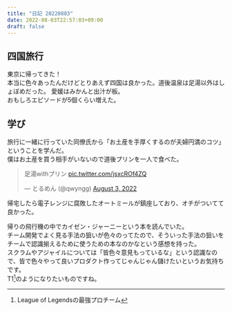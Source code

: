 ```yaml
---
title: "日記 20220803"
date: 2022-08-03T22:57:03+09:00
draft: false
---
```


## 四国旅行
東京に帰ってきた！  
本当に色々あったんだけどとりあえず四国は良かった。道後温泉は足湯以外はしょぼめだった。
愛媛はみかんと出汁が板。  
おもしろエピソードが5個くらい増えた。

## 学び
旅行に一緒に行っていた同僚氏から「お土産を手厚くするのが夫婦円満のコツ」ということを学んだ。  
僕はお土産を買う相手がいないので道後プリンを一人で食べた。 

<blockquote class="twitter-tweet"><p lang="ja" dir="ltr">足湯withプリン <a href="https://t.co/jsxcROf4ZQ">pic.twitter.com/jsxcROf4ZQ</a></p>&mdash; とるめん (@qwyngg) <a href="https://twitter.com/qwyngg/status/1554668353813225472?ref_src=twsrc%5Etfw">August 3, 2022</a></blockquote> <script async src="https://platform.twitter.com/widgets.js" charset="utf-8"></script>
帰宅したら電子レンジに腐敗したオートミールが鎮座しており、オチがついてて良かった。  


帰りの飛行機の中でカイゼン・ジャーニーという本を読んでいた。  
チーム開発でよく見る手法の狙いが色々のってたので、そういった手法の狙いをチームで認識揃えるために使うための本なのかなという感想を持った。  
スクラムやアジャイルについては「皆色々意見もっているな」という認識なので、皆で色々やって良いプロダクト作ってじゃんじゃん儲けたいというお気持ちです。  
T1[^1]のようになりたいものですね。

[^1]: League of Legendsの最強プロチーム